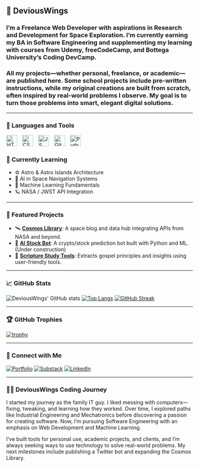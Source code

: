 ## 💾 DeviousWings

<h3>I’m a Freelance Web Developer with aspirations in Research and Development for Space Exploration. I’m currently earning my BA in Software Engineering and supplementing my learning with courses from Udemy, freeCodeCamp, and Bottega University’s Coding DevCamp.</h3>

<h3>All my projects—whether personal, freelance, or academic—are published here. Some school projects include pre-written instructions, while my original creations are built from scratch, often inspired by real-world problems I observe. My goal is to turn those problems into smart, elegant digital solutions.</h3>

---

### 🧰 Languages and Tools

<img align="left" alt="HTML5" width="30px" style="padding-right:10px;" src="https://cdn.jsdelivr.net/gh/devicons/devicon/icons/html5/html5-original.svg" />          
<img align="left" alt="CSS3" width="30px" style="padding-right:10px;" src="https://cdn.jsdelivr.net/gh/devicons/devicon/icons/css3/css3-original.svg" />          
<img align="left" alt="JS" width="30px" style="padding-right:10px;" src="https://cdn.jsdelivr.net/gh/devicons/devicon/icons/javascript/javascript-original.svg" />
<img align="left" alt="Git" width="30px" style="padding-right:10px;" src="https://cdn.jsdelivr.net/gh/devicons/devicon/icons/git/git-original.svg" />          
<img align="left" alt="Python" width="30px" style="padding-right:10px;" src="https://cdn.jsdelivr.net/gh/devicons/devicon/icons/python/python-original.svg" />
<br />

#

### 🧠 Currently Learning

- ⚙️ Astro & Astro Islands Architecture
- 📡 AI in Space Navigation Systems
- 🧠 Machine Learning Fundamentals
- 🪐 NASA / JWST API Integration

---

### 🚀 Featured Projects

- 🛰️ [**Cosmos Library**](https://github.com/DeviousWings/CosmosSite): A space blog and data hub integrating APIs from NASA and beyond.
- 🧠 [**AI Stock Bot**](https://github.com/DeviousWings/AI-Stock-Bot): A crypto/stock prediction bot built with Python and ML. (Under construction)
- 📘 [**Scripture Study Tools**](https://github.com/DeviousWings/Scripture-Study-Tools): Extracts gospel principles and insights using user-friendly tools.

---

### 📈 GitHub Stats

![DeviousWings' GitHub stats](https://github-readme-stats.vercel.app/api?username=DeviousWings&show_icons=true&theme=tokyonight)
[![Top Langs](https://github-readme-stats.vercel.app/api/top-langs/?username=DeviousWings&layout=compact&theme=tokyonight)](https://github.com/anuraghazra/github-readme-stats)
[![GitHub Streak](https://streak-stats.demolab.com?user=DeviousWings&theme=tokyonight&hide_border=true)](https://git.io/streak-stats)

---

### 🏆 GitHub Trophies

[![trophy](https://github-profile-trophy.vercel.app/?username=DeviousWings&theme=onedark&column=4&margin-w=15&margin-h=15)](https://github.com/ryo-ma/github-profile-trophy)

---

### 🔗 Connect with Me

[![Portfolio](https://img.shields.io/badge/Portfolio-000?style=for-the-badge&logo=vercel&logoColor=white)](https://deviouswings.github.io/PortDev/)
[![Substack](https://img.shields.io/badge/Substack-orange?style=for-the-badge&logo=substack&logoColor=white)](https://natdeviouswings.substack.com/)
[![LinkedIn](https://img.shields.io/badge/LinkedIn-0A66C2?style=for-the-badge&logo=linkedin&logoColor=white)](https://www.linkedin.com/in/nathanaelking91/)

---

<h3>👨‍💻 DeviousWings Coding Journey</h3>

I started my journey as the family IT guy. I liked messing with computers—fixing, tweaking, and learning how they worked. Over time, I explored paths like Industrial Engineering and Mechatronics before discovering a passion for creating software. Now, I’m pursuing Software Engineering with an emphasis on Web Development and Machine Learning.

I’ve built tools for personal use, academic projects, and clients, and I’m always seeking ways to use technology to solve real-world problems. My next milestones include publishing a Twitter bot and expanding the Cosmos Library.

</details>
